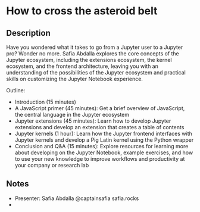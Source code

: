 # How to cross the asteroid belt

## Description

Have you wondered what it takes to go from a Jupyter user to a Jupyter pro? Wonder no more. Safia Abdalla explores the core concepts of the Jupyter ecosystem, including the extensions ecosystem, the kernel ecosystem, and the frontend architecture, leaving you with an understanding of the possibilities of the Jupyter ecosystem and practical skills on customizing the Jupyter Notebook experience.

Outline:

- Introduction (15 minutes)
- A JavaScript primer (45 minutes): Get a brief overview of JavaScript, the central language in the Jupyter ecosystem
- Jupyter extensions (45 minutes): Learn how to develop Jupyter extensions and develop an extension that creates a table of contents
- Jupyter kernels (1 hour): Learn how the Jupyter frontend interfaces with Jupyter kernels and develop a Pig Latin kernel using the Python wrapper
- Conclusion and Q&A (15 minutes): Explore resources for learning more about developing on the Jupyter Notebook, example exercises, and how to use your new knowledge to improve workflows and productivity at your company or research lab

## Notes
- Presenter: Safia Abdalla @captainsafia safia.rocks
-

